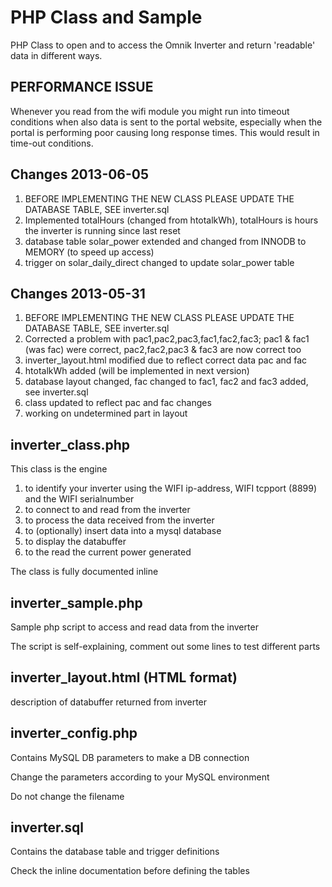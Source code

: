 PHP Class and Sample
====================
PHP Class to open and to access the Omnik Inverter and return 'readable' data in different ways.

PERFORMANCE ISSUE
-----------------
Whenever you read from the wifi module you might run into timeout conditions when also data is sent to the portal website, especially when the portal is performing poor causing long response times. This would result in time-out conditions.

Changes 2013-06-05
------------------
1. BEFORE IMPLEMENTING THE NEW CLASS PLEASE UPDATE THE DATABASE TABLE, SEE inverter.sql
2. Implemented totalHours (changed from htotalkWh), totalHours is hours the inverter is running since last reset
3. database table solar_power extended and changed from INNODB to MEMORY (to speed up access)
4. trigger on solar_daily_direct changed to update solar_power table

Changes 2013-05-31
------------------
1. BEFORE IMPLEMENTING THE NEW CLASS PLEASE UPDATE THE DATABASE TABLE, SEE inverter.sql
2. Corrected a problem with pac1,pac2,pac3,fac1,fac2,fac3; pac1 & fac1 (was fac) were correct, pac2,fac2,pac3 & fac3 are now correct too
3. inverter_layout.html modified due to reflect correct data pac and fac
4. htotalkWh added (will be implemented in next version) 
5. database layout changed, fac changed to fac1, fac2 and fac3 added, see inverter.sql
6. class updated to reflect pac and fac changes
7. working on undetermined part in layout

inverter_class.php
------------------
This class is the engine

1. to identify your inverter using the WIFI ip-address, WIFI tcpport (8899) and the WIFI serialnumber
2. to connect to and read from the inverter
3. to process the data received from the inverter
4. to (optionally) insert data into a mysql database
5. to display the databuffer 
6. to the read the current power generated

The class is fully documented inline

inverter_sample.php
-------------------
Sample php script to access and read data from the inverter

The script is self-explaining, comment out some lines to test different parts

inverter_layout.html (HTML format)
------------
description of databuffer returned from inverter

inverter_config.php
-------------------
Contains MySQL DB parameters to make a DB connection

Change the parameters according to your MySQL environment

Do not change the filename
 
inverter.sql
------------
Contains the database table and trigger definitions

Check the inline documentation before defining the tables
